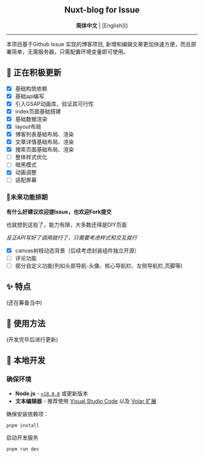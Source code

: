 <div align="center">

## Nuxt-blog for Issue

</div>

<div align='center'>
  <b>简体中文</b> | [English]()
</div>

---

本项目基于Github Issue 实现的博客项目, 新增和编辑文章更加快速方便，而且部署简单，无需服务器，只需配置环境变量即可使用。

## 🚧 正在积极更新

- [x] 基础构筑依赖
- [x] 基础api编写
- [x] 引入GSAP动画库，验证其可行性
- [x] index页面基础搭建
- [x] 基础数据渲染
- [x] layout布局
- [x] 博客列表基础布局、渲染
- [x] 文章详情基础布局、渲染
- [x] 搜索页面基础布局、渲染
- [ ] 整体样式优化
- [ ] 暗黑模式
- [x] 动画调整
- [ ] 适配屏幕

### 🤔未来功能排期

**有什么好建议欢迎提Issue，也欢迎Fork提交**

也就想到这些了，能力有限，大多数还得是DIY页面

_反正API写好了调用就行了，只需要考虑样式和交互就行_

- [x] canvas树枝动态背景（后续考虑封装组件独立开源）
- [ ] 评论功能
- [ ] 部分自定义功能(列如头部导航-头像、核心导航栏、左侧导航栏,页脚等)

## ✨ 特点

(还在筹备当中)

## 📖 使用方法

(开发完毕后进行更新)

## 🔧 本地开发

### 确保环境

- **Node.js** - [`v18.0.0`](https://nodejs.org/en) 或更新版本
- **文本编辑器** - 推荐使用 [Visual Studio Code](https://code.visualstudio.com/) 以及 [Volar 扩展](https://marketplace.visualstudio.com/items?itemName=Vue.volar)

确保安装依赖项：

```shell
pnpm install
```

启动开发服务

```shell
pnpm run dev
```
